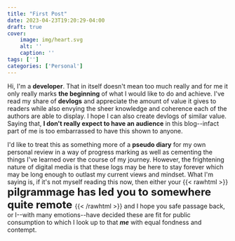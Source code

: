 ```yaml
---
title: "First Post"
date: 2023-04-23T19:20:29-04:00
draft: true
cover:
    image: img/heart.svg
    alt: ''
    caption: ''
tags: ['']
categories: ['Personal']
---
```


Hi, I'm a **developer**. That in itself doesn't mean too much really and for me it only really marks **the beginning** of what I would like to do and achieve. I've read my share of **devlogs** and appreciate the amount of value it gives to readers while also envying the sheer knowledge and coherence each of the authors are able to display. I hope I can also create devlogs of similar value. Saying that, **I don't really expect to have an audience** in this blog--infact part of me is too embarrassed to have this shown to anyone.

I'd like to treat this as something more of a **pseudo diary** for my own personal review in a way of progress marking as well as cementing the things I've learned over the course of my journey. However, the frightening nature of digital media is that these logs may be here to stay forever which may be long enough to outlast my current views and mindset. What I'm saying is, if it's not myself reading this now, then either your
{{< rawhtml >}}
  <span style="font-size:x-large;">
    <b>pilgrammage has led you to somewhere quite remote </b>
  </span>
{{< /rawhtml >}}
and I hope you safe passage back, or I--with many emotions--have decided these are fit for public consumption to which I look up to that ***me*** with equal fondness and contempt.



